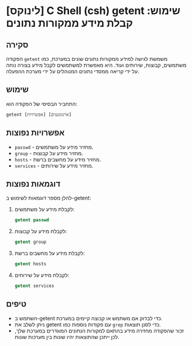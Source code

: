 # [לינוקס] C Shell (csh) getent שימוש: קבלת מידע ממקורות נתונים

## סקירה
הפקודה `getent` משמשת לגישה למידע ממקורות נתונים שונים במערכת, כמו משתמשים, קבוצות, שירותים ועוד. היא מאפשרת למשתמשים לקבל מידע בצורה נוחה על ידי קריאה ממסדי נתונים המנוהלים על ידי מערכת ההפעלה.

## שימוש
התחביר הבסיסי של הפקודה הוא:
```
getent [אפשרויות] [ארגומנטים]
```

## אפשרויות נפוצות
- `passwd` - מחזיר מידע על משתמשים.
- `group` - מחזיר מידע על קבוצות.
- `hosts` - מחזיר מידע על מחשבים ברשת.
- `services` - מחזיר מידע על שירותים.

## דוגמאות נפוצות
להלן מספר דוגמאות לשימוש ב-getent:

1. לקבלת מידע על משתמשים:
   ```csh
   getent passwd
   ```

2. לקבלת מידע על קבוצות:
   ```csh
   getent group
   ```

3. לקבלת מידע על מחשבים ברשת:
   ```csh
   getent hosts
   ```

4. לקבלת מידע על שירותים:
   ```csh
   getent services
   ```

## טיפים
- השתמש ב-getent כדי לבדוק אם משתמש או קבוצה קיימים במערכת.
- ניתן לשלב את getent עם פקודות נוספות כמו `grep` כדי לסנן תוצאות.
- זכור שהפקודה מחזירה מידע בהתאם למקורות הנתונים המוגדרים במערכת שלך, לכן ייתכן שהתוצאות יהיו שונות בין מערכות שונות.